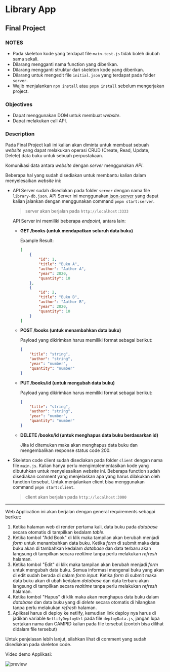 # Library App

## Final Project

### NOTES

-   Pada skeleton kode yang terdapat file `main.test.js` tidak boleh diubah sama sekali.
-   Dilarang mengganti nama function yang diberikan.
-   Dilarang mengganti struktur dari skeleton kode yang diberikan.
-   Dilarang untuk mengedit file `initial.json` yang terdapat pada folder `server`.
-   Wajib menjalankan `npm install` atau `pnpm install` sebelum mengerjakan project.

### Objectives

-   Dapat menggunakan DOM untuk membuat _website_.
-   Dapat melakukan call API.

### Description

Pada Final Project kali ini kalian akan diminta untuk membuat sebuah _website_ yang dapat melakukan operasi CRUD (Create, Read, Update, Delete) data buku untuk sebuah perpustakaan.

Komunikasi data antara _website_ dengan _server_ menggunakan _API_.

Beberapa hal yang sudah disediakan untuk membantu kalian dalam menyelesaikan _website_ ini:

-   API Server sudah disediakan pada folder `server` dengan nama file `library-db.json`. API Server ini menggunakan [json-server](https://www.npmjs.com/package/json-server) yang dapat kalian jalankan
    dengan menggunakan command `pnpm start:server`.

    > server akan berjalan pada `http://localhost:3333`

    API Server ini memiliki beberapa _endpoint_, antara lain:

    -   **GET /books (untuk mendapatkan seluruh data buku)**

        Example Result:

        ```JSON
        [
            {
                "id": 1,
                "title": "Buku A",
                "author": "Author A",
                "year": 2020,
                "quantity": 10
            },
            {
                "id": 2,
                "title": "Buku B",
                "author": "Author B",
                "year": 2020,
                "quantity": 10
            }
        ]
        ```

    -   **POST /books (untuk menambahkan data buku)**

        Payload yang dikirimkan harus memiliki format sebagai berikut:

        ```json
        {
            "title": "string",
            "author": "string",
            "year": "number",
            "quantity": "number"
        }
        ```

    -   **PUT /books/id (untuk mengubah data buku)**

        Payload yang dikirimkan harus memiliki format sebagai berikut:

        ```json
        {
            "title": "string",
            "author": "string",
            "year": "number",
            "quantity": "number"
        }
        ```

    -   **DELETE /books/id (untuk menghapus data buku berdasarkan id)**

        Jika id ditemukan maka akan menghapus data buku dan mengembalikan response status code 200.

-   Skeleton code client sudah disediakan pada folder `client` dengan nama file `main.js`. Kalian hanya perlu mengimplementasikan kode yang dibutuhkan untuk menyelesaikan _website_ ini. Beberapa
    function sudah disediakan comment yang menjelaskan apa yang harus dilakukan oleh function tersebut. Untuk menjalankan client bisa menggunakan command `pnpm start:client`.

    > client akan berjalan pada `http://localhost:3000`

---

Web Application ini akan berjalan dengan general requirements sebagai berikut:

1. Ketika halaman web di render pertama kali, data buku pada _database_ secara otomatis di tampilkan kedalam _table_.
2. Ketika tombol "Add Book" di klik maka tampilan akan berubah menjadi _form_ untuk menambahkan data buku. Ketika _form_ di submit maka data buku akan di tambahkan kedalam _database_ dan data terbaru
   akan langsung di tampilkan secara _realtime_ tanpa perlu melakukan _refresh_ halaman.
3. Ketika tombol "Edit" di klik maka tampilan akan berubah menjadi _form_ untuk mengubah data buku. Semua informasi mengenai buku yang akan di edit sudah berada di dalam _form input_. Ketika _form_ di
   submit maka data buku akan di ubah kedalam _database_ dan data terbaru akan langsung di tampilkan secara _realtime_ tanpa perlu melakukan _refresh_ halaman.
4. Ketika tombol "Hapus" di klik maka akan menghapus data buku dalam _database_ dan data buku yang di _delete_ secara otomatis di hilangkan tanpa perlu melakukan _refresh_ halaman.
5. Aplikasi harus di deploy ke netlify, kemudian link deploy nya harus di jadikan variable `NetlifyDeployUrl` pada file `deployData.js`, jangan lupa sertakan nama dan CAMPID kalian pada file tersebut
   (contoh bisa dilihat didalam file tersebut)

Untuk penjelasan lebih lanjut, silahkan lihat di comment yang sudah disediakan pada skeleton code.

Video demo Applikasi:

![preview](https://youtu.be/76wCavJdTRs)
